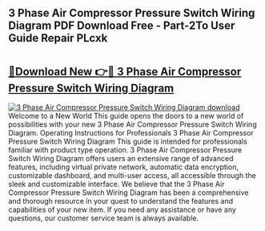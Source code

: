 ## 3 Phase Air Compressor Pressure Switch Wiring Diagram PDF Download Free - Part-2To User Guide Repair PLcxk

# <h2><a href="http://dfmf6b.blite.top/?on=3+Phase+Air+Compressor+Pressure+Switch+Wiring+Diagram">🔗Download New 👉🔴 3 Phase Air Compressor Pressure Switch Wiring Diagram</a></h2>

[![3 Phase Air Compressor Pressure Switch Wiring Diagram download](https://i.imgur.com/lujVjoI.png)](http://dfmf6b.blite.top/?on=3+Phase+Air+Compressor+Pressure+Switch+Wiring+Diagram)
Welcome to a New World This guide opens the doors to a new world of possibilities with your new 3 Phase Air Compressor Pressure Switch Wiring Diagram. Operating Instructions for Professionals 3 Phase Air Compressor Pressure Switch Wiring Diagram This guide is intended for professionals familiar with product type operation. 3 Phase Air Compressor Pressure Switch Wiring Diagram offers users an extensive range of advanced features, including virtual private network, automatic data encryption, customizable dashboard, and multi-user access, all accessible through the sleek and customizable interface. We believe that the 3 Phase Air Compressor Pressure Switch Wiring Diagram has been a comprehensive and thorough resource in your quest to understand the features and capabilities of your new item. If you need any assistance or have any questions, our customer service team is always available.
